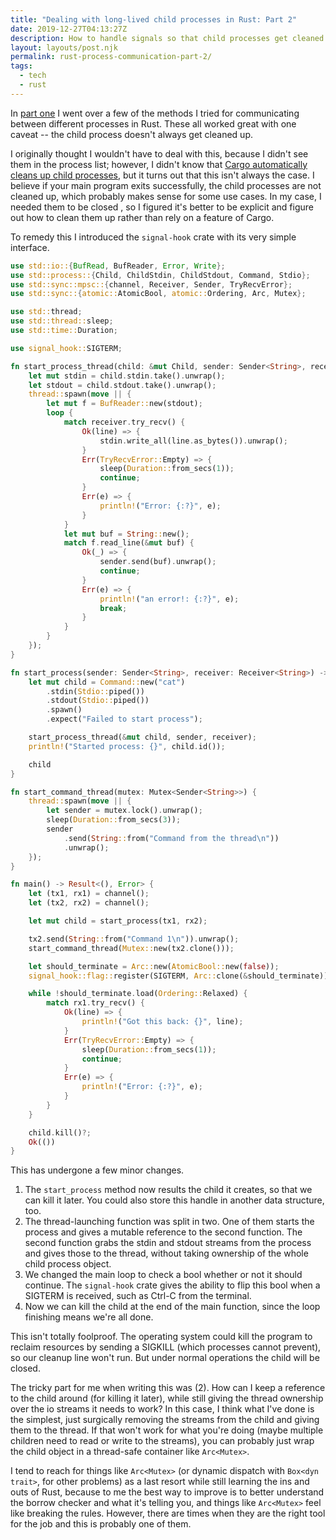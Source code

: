 ```yaml
---
title: "Dealing with long-lived child processes in Rust: Part 2"
date: 2019-12-27T04:13:27Z
description: How to handle signals so that child processes get cleaned up.
layout: layouts/post.njk
permalink: rust-process-communication-part-2/
tags:
  - tech
  - rust
---
```


In [part one](/rust-process-communication) I went over a few of the methods I
tried for communicating between different processes in Rust. These all worked
great with one caveat -- the child process doesn't always get cleaned up.

I originally thought I wouldn't have to deal with this, because I didn't see
them in the process list; however, I didn't know that [Cargo automatically
cleans up child processes](https://github.com/rust-lang/cargo/issues/5598), but
it turns out that this isn't always the case. I believe if your main program
exits successfully, the child processes are not cleaned up, which probably makes
sense for some use cases. In my case, I needed them to be closed , so I figured
it's better to be explicit and figure out how to clean them up rather than rely
on a feature of Cargo.

To remedy this I introduced the `signal-hook` crate with its very simple
interface.

```rust
use std::io::{BufRead, BufReader, Error, Write};
use std::process::{Child, ChildStdin, ChildStdout, Command, Stdio};
use std::sync::mpsc::{channel, Receiver, Sender, TryRecvError};
use std::sync::{atomic::AtomicBool, atomic::Ordering, Arc, Mutex};

use std::thread;
use std::thread::sleep;
use std::time::Duration;

use signal_hook::SIGTERM;

fn start_process_thread(child: &mut Child, sender: Sender<String>, receiver: Receiver<String>) {
    let mut stdin = child.stdin.take().unwrap();
    let stdout = child.stdout.take().unwrap();
    thread::spawn(move || {
        let mut f = BufReader::new(stdout);
        loop {
            match receiver.try_recv() {
                Ok(line) => {
                    stdin.write_all(line.as_bytes()).unwrap();
                }
                Err(TryRecvError::Empty) => {
                    sleep(Duration::from_secs(1));
                    continue;
                }
                Err(e) => {
                    println!("Error: {:?}", e);
                }
            }
            let mut buf = String::new();
            match f.read_line(&mut buf) {
                Ok(_) => {
                    sender.send(buf).unwrap();
                    continue;
                }
                Err(e) => {
                    println!("an error!: {:?}", e);
                    break;
                }
            }
        }
    });
}

fn start_process(sender: Sender<String>, receiver: Receiver<String>) -> Child {
    let mut child = Command::new("cat")
        .stdin(Stdio::piped())
        .stdout(Stdio::piped())
        .spawn()
        .expect("Failed to start process");

    start_process_thread(&mut child, sender, receiver);
    println!("Started process: {}", child.id());

    child
}

fn start_command_thread(mutex: Mutex<Sender<String>>) {
    thread::spawn(move || {
        let sender = mutex.lock().unwrap();
        sleep(Duration::from_secs(3));
        sender
            .send(String::from("Command from the thread\n"))
            .unwrap();
    });
}

fn main() -> Result<(), Error> {
    let (tx1, rx1) = channel();
    let (tx2, rx2) = channel();

    let mut child = start_process(tx1, rx2);

    tx2.send(String::from("Command 1\n")).unwrap();
    start_command_thread(Mutex::new(tx2.clone()));

    let should_terminate = Arc::new(AtomicBool::new(false));
    signal_hook::flag::register(SIGTERM, Arc::clone(&should_terminate))?;

    while !should_terminate.load(Ordering::Relaxed) {
        match rx1.try_recv() {
            Ok(line) => {
                println!("Got this back: {}", line);
            }
            Err(TryRecvError::Empty) => {
                sleep(Duration::from_secs(1));
                continue;
            }
            Err(e) => {
                println!("Error: {:?}", e);
            }
        }
    }

    child.kill()?;
    Ok(())
}
```

This has undergone a few minor changes.

1. The `start_process` method now results the child it creates, so that we can
   kill it later. You could also store this handle in another data structure,
   too.
2. The thread-launching function was split in two. One of them starts the
   process and gives a mutable reference to the second function. The second
   function grabs the stdin and stdout streams from the process and gives those
   to the thread, without taking ownership of the whole child process object.
3. We changed the main loop to check a bool whether or not it should continue.
   The `signal-hook` crate gives the ability to flip this bool when a SIGTERM is
   received, such as Ctrl-C from the terminal.
4. Now we can kill the child at the end of the main function, since the loop
   finishing means we're all done.

This isn't totally foolproof. The operating system could kill the program to
reclaim resources by sending a SIGKILL (which processes cannot prevent), so our
cleanup line won't run. But under normal operations the child will be closed.

The tricky part for me when writing this was (2). How can I keep a reference to
the child around (for killing it later), while still giving the thread ownership
over the io streams it needs to work? In this case, I think what I've done is
the simplest, just surgically removing the streams from the child and giving
them to the thread. If that won't work for what you're doing (maybe multiple
children need to read or write to the streams), you can probably just wrap the
child object in a thread-safe container like `Arc<Mutex>`.

I tend to reach for things like `Arc<Mutex>` (or dynamic dispatch with `Box<dyn
trait>`, for other problems) as a last resort while still learning the ins and
outs of Rust, because to me the best way to improve is to better understand the
borrow checker and what it's telling you, and things like `Arc<Mutex>` feel like
breaking the rules. However, there are times when they are the right tool for
the job and this is probably one of them.
